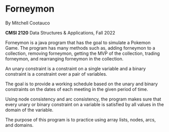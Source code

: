 # Forneymon

By Mitchell Cootauco

**CMSI 2120** Data Structures & Applications, Fall 2022

Forneymon is a java program that has the goal to simulate a Pokemon Game. The program has many methods such as, adding forneymon to a collection, removing forneymon, getting the MVP of the collection, trading forneymon, and rearranging forneymon in the collection.

An unary constraint is a constraint on a single variable and a binary constraint is a constraint over a pair of variables. 

The goal is to provide a working schedule based on the unary and binary constraints on the dates of each meeting in the given period of time.

Using node consistency and arc consistency, the program makes sure that every unary or binary constraint on a variable is satisfied by all values in the domain of the variable. 

The purpose of this program is to practice using array lists, nodes, arcs, and domains.
